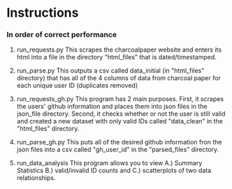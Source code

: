 # Instructions
### In order of correct performance

1. run_requests.py
This scrapes the charcoalpaper website and enters its html into a file in the directory
"html_files" that is dated/timestamped.

2.  run_parse.py
This outputs a csv called data_initial (in "html_files" directory) that has all of the
4 columns of data from charcoal paper for each unique user ID (duplicates removed)

3. run_requests_gh.py
This program has 2 main purposes. First, it scrapes the users' github information and places
them into json files in the json_file directory. Second, it checks whether or not the user
is still valid and created a new dataset with only valid IDs called "data_clean" in the
"html_files" directory. 

4. run_parse_gh.py
This puts all of the desired github information fron the json files into a csv called
"gh_user_id" in the "parsed_files" directory.

5. run_data_analysis
This program allows you to view A.) Summary Statistics B.) valid/invalid ID counts
and C.) scatterplots of two data relationships. 
